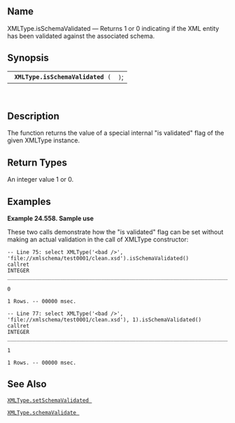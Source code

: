 <div>

<div>

</div>

<div>

## Name

XMLType.isSchemaValidated — Returns 1 or 0 indicating if the XML entity
has been validated against the associated schema.

</div>

<div>

## Synopsis

<div>

|                                        |      |
|----------------------------------------|------|
| ` `**`XMLType.isSchemaValidated`**` (` | `)`; |

<div>

 

</div>

</div>

</div>

<div>

## Description

The function returns the value of a special internal "is validated" flag
of the given XMLType instance.

</div>

<div>

## Return Types

An integer value 1 or 0.

</div>

<div>

## Examples

<div>

**Example 24.558. Sample use**

<div>

These two calls demonstrate how the "is validated" flag can be set
without making an actual validation in the call of XMLType constructor:

``` screen
-- Line 75: select XMLType('<bad />', 'file://xmlschema/test0001/clean.xsd').isSchemaValidated()
callret
INTEGER
_______________________________________________________________________________

0

1 Rows. -- 00000 msec.

-- Line 77: select XMLType('<bad />', 'file://xmlschema/test0001/clean.xsd'), 1).isSchemaValidated()
callret
INTEGER
_______________________________________________________________________________

1

1 Rows. -- 00000 msec.
```

</div>

</div>

  

</div>

<div>

## See Also

<a href="fn_xmltype.setschemavalidated.html" class="link"
title="XMLType.setSchemaValidated"><code
class="function">XMLType.setSchemaValidated </code></a>

<a href="fn_xmltype.schemavalidate.html" class="link"
title="XMLType.schemaValidate"><code
class="function">XMLType.schemaValidate </code></a>

</div>

</div>
